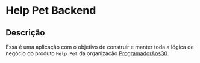 <h1>Help Pet Backend</h1>

<section id="descricao">
    <h2>Descrição</h2>
    <p>Essa é uma aplicação com o objetivo de construir e manter toda a lógica de negócio do produto <code>Help Pet</code> da organização <a href="https://github.com/ProgramadorAos30" target="_blank">ProgramadorAos30</a>.</p>
</section>